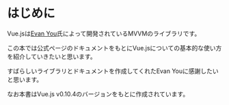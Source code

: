# はじめに

Vue.jsは[Evan You](http://evanyou.me/)氏によって開発されているMVVMのライブラリです。

この本では公式ページのドキュメントをもとにVue.jsについての基本的な使い方を紹介していきたいと思います。

すばらしいライブラリとドキュメントを作成してくれたEvan Youに感謝したいと思います。

なお本書はVue.js v0.10.4のバージョンをもとに作成されています。
